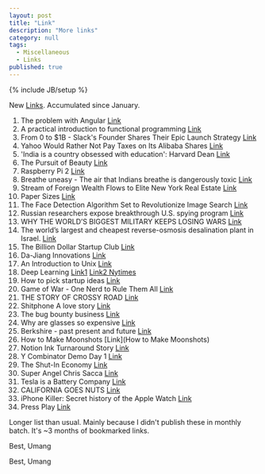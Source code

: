 ```yaml
---
layout: post
title: "Link"
description: "More links"
category: null
tags: 
  - Miscellaneous
  - Links
published: true
---
```


{% include JB/setup %}

<p>
New <a href="http://umangsaini.in/tags.html#Links-ref">Links</a>. Accumulated since January.
</p>

1. The problem with Angular [Link](http://www.quirksmode.org/blog/archives/2015/01/the_problem_wit.html)
2. A practical introduction to functional programming [Link](http://maryrosecook.com/blog/post/a-practical-introduction-to-functional-programming)
3. From 0 to $1B - Slack's Founder Shares Their Epic Launch Strategy [Link](http://firstround.com/review/From-0-to-1B-Slacks-Founder-Shares-Their-Epic-Launch-Strategy/)
4. Yahoo Would Rather Not Pay Taxes on Its Alibaba Shares [Link](http://www.bloombergview.com/articles/2015-01-28/yahoo-would-rather-not-pay-taxes-on-its-alibaba-shares)
5. 'India is a country obsessed with education': Harvard Dean [Link](http://forbesindia.com/article/real-issue/india-is-a-country-obsessed-with-education-harvard-dean/39459/1)
6. The Pursuit of Beauty [Link](http://www.newyorker.com/magazine/2015/02/02/pursuit-beauty)
7. Raspberry Pi 2 [Link](http://raspi.tv/2015/raspberry-pi-2-the-new-quad-core-a7-pi2)
8. Breathe uneasy - The air that Indians breathe is dangerously toxic [Link](http://www.economist.com/news/asia/21642224-air-indians-breathe-dangerously-toxic-breathe-uneasy?fsrc=rss%7Casi)
9. Stream of Foreign Wealth Flows to Elite New York Real Estate [Link](http://www.nytimes.com/2015/02/08/nyregion/stream-of-foreign-wealth-flows-to-time-warner-condos.html?_r=1)
10. Paper Sizes [Link](http://www.royvanrijn.com/blog/2015/02/paper-sizes/)
11. The Face Detection Algorithm Set to Revolutionize Image Search [Link](http://www.technologyreview.com/view/535201/the-face-detection-algorithm-set-to-revolutionize-image-search/)
12. Russian researchers expose breakthrough U.S. spying program [Link](http://www.reuters.com/article/2015/02/16/us-usa-cyberspying-idUSKBN0LK1QV20150216)
13. WHY THE WORLD’S BIGGEST MILITARY KEEPS LOSING WARS [Link](http://www.pieria.co.uk/articles/why_the_worlds_biggest_military_keeps_losing_wars)
14. The world’s largest and cheapest reverse-osmosis desalination plant in Israel. [Link](http://www.technologyreview.com/featuredstory/534996/megascale-desalination/)
15. The Billion Dollar Startup Club [Link](http://graphics.wsj.com/billion-dollar-club/)
16. Da-Jiang Innovations [Link](http://www.fastcompany.com/3039580/most-innovative-companies-2015/da-jiang-innovations)
17. An Introduction to Unix [Link](http://www.oliverelliott.org/article/computing/tut_unix/)
18. Deep Learning [Link1](https://chronicle.com/article/article-content/190147/) [Link2 Nytimes](http://www.nytimes.com/2012/11/24/science/scientists-see-advances-in-deep-learning-a-part-of-artificial-intelligence.html?pagewanted=all&_r=1&)
19. How to pick startup ideas [Link](http://www.defmacro.org/2015/02/25/startup-ideas.html)
20. Game of War - One Nerd to Rule Them All [Link](http://www.bloomberg.com/graphics/2015-game-of-war/)
21. THE STORY OF CROSSY ROAD [Link](http://www.polygon.com/2015/3/3/8142247/crossy-road-earnings-10-million-gdc-2015)
22. Shitphone A love story [Link](https://medium.com/matter/shitphone-a-love-story-a44e66434807)
23. The bug bounty business [Link](http://www.theverge.com/2015/3/4/8140919/get-paid-for-hacking-bug-bounty-hackerone-synack)
24. Why are glasses so expensive [Link](http://www.cbsnews.com/news/luxottica-eyewear-why-are-glasses-expensive/)
25. Berkshire - past present and future [Link](http://www.berkshirehathaway.com/letters/2014ltr.pdf#page=23)
26. How to Make Moonshots [Link](How to Make Moonshots)
27. Notion Ink Turnaround Story [Link](https://notionink.wordpress.com/2015/03/20/our-turnaround-story/)
28. Y Combinator Demo Day 1 [Link](http://techcrunch.com/2015/03/23/here-are-the-companies-that-presented-at-y-combinator-demo-day-day-1/)
29. The Shut-In Economy [Link](https://medium.com/matter/the-shut-in-economy-ec3ec1294816)
30. Super Angel Chris Sacca [Link](http://www.forbes.com/sites/alexkonrad/2015/03/25/how-venture-cowboy-chris-sacca-made-billions/)
31. Tesla is a Battery Company [Link](http://blog.jeremyrwelch.com/tesla-is-a-battery-company)
32. CALIFORNIA GOES NUTS [Link](https://medium.com/mother-jones/california-goes-nuts-daa3632e5c55)
33. iPhone Killer: Secret history of the Apple Watch [Link](http://www.wired.com/2015/04/the-apple-watch/)
34. Press Play [Link](http://www.pressplaytabs.com/)


Longer list than usual. Mainly because I didn't publish these in monthly batch. It's ~3 months of bookmarked links.

Best, Umang




Best, Umang
